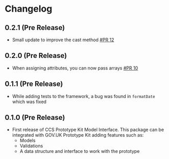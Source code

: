 # Changelog

## 0.2.1 (Pre Release)
  - Small update to improve the cast method [#PR 12](https://github.com/tim-s-ccs/ccs-prototype-kit-model-interface/pull/12)

## 0.2.0 (Pre Release)
  - When assigning attributes, you can now pass arrays [#PR 10](https://github.com/tim-s-ccs/ccs-prototype-kit-model-interface/pull/10)

## 0.1.1 (Pre Release)
  - While adding tests to the framework, a bug was found in `formatDate` which was fixed
## 0.1.0 (Pre Release)
  - First release of CCS Prototype Kit Model Interface.
    This package can be integrated with GOV.UK Prototype Kit adding features such as:
    - Models
    - Validations
    - A data structure and interface to work with the prototype
